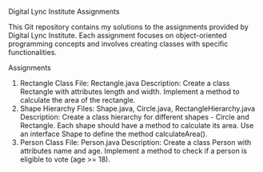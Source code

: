 
Digital Lync Institute Assignments

This Git repository contains my solutions to the assignments provided by Digital Lync Institute. Each assignment focuses on object-oriented programming concepts and involves creating classes with specific functionalities.

Assignments
1. Rectangle Class
File: Rectangle.java
Description: Create a class Rectangle with attributes length and width. Implement a method to calculate the area of the rectangle.
2. Shape Hierarchy
Files: Shape.java, Circle.java, RectangleHierarchy.java
Description: Create a class hierarchy for different shapes - Circle and Rectangle. Each shape should have a method to calculate its area. Use an interface Shape to define the method calculateArea().
3. Person Class
File: Person.java
Description: Create a class Person with attributes name and age. Implement a method to check if a person is eligible to vote (age >= 18).
